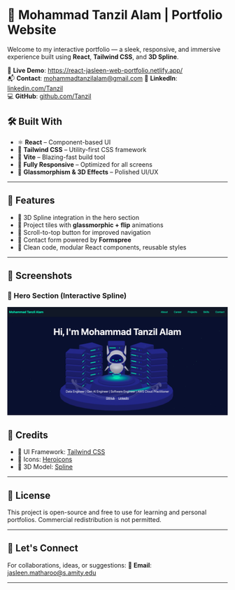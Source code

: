 # 💫 Mohammad Tanzil Alam | Portfolio Website


Welcome to my interactive portfolio — a sleek, responsive, and immersive experience built using **React**, **Tailwind CSS**, and **3D Spline**.

🔗 **Live Demo**: https://react-jasleen-web-portfolio.netlify.app/              
📬 **Contact**: mohammadtanzilalam@gmail.com
🔗 **LinkedIn**: [linkedin.com/Tanzil](https://www.linkedin.com/in/mohammad-tanzil-alam/)  
💻 **GitHub**: [github.com/Tanzil](https://github.com/tanzilalam23)  


## 🛠️ Built With

- ⚛️ **React** – Component-based UI
- 💨 **Tailwind CSS** – Utility-first CSS framework
- 🎯 **Vite** – Blazing-fast build tool
- 📱 **Fully Responsive** – Optimized for all screens
- 🧊 **Glassmorphism & 3D Effects** – Polished UI/UX

---

## 🚀 Features

- 🌌 3D Spline integration in the hero section
- 🧱 Project tiles with **glassmorphic + flip** animations
- 📄 Scroll-to-top button for improved navigation
- 💬 Contact form powered by **Formspree**
- 🎨 Clean code, modular React components, reusable styles

---

## 🧪 Screenshots

### 🌠 Hero Section (Interactive Spline)
![Example Chat](public/front_page.png)

## 🙌 Credits

* 🎨 UI Framework: [Tailwind CSS](https://tailwindcss.com/)
* 🧠 Icons: [Heroicons](https://heroicons.com/)
* 🌌 3D Model: [Spline](https://spline.design/)

---

## 📌 License

This project is open-source and free to use for learning and personal portfolios. Commercial redistribution is not permitted.

---

## 🤝 Let's Connect

For collaborations, ideas, or suggestions:
📧 **Email**: jasleen.matharoo@s.amity.edu

---
